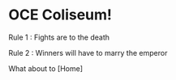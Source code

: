 # OCE Coliseum!

Rule 1 : Fights are to the death

Rule 2 : Winners will have to marry the emperor

What about to [Home]
